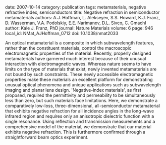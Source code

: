 date: 2007-10-14
category: publication
tags: metamaterials, negative refractive index, semiconductors
title: Negative refraction in semiconductor metamaterials
authors: A.J. Hoffman, L. Alekseyev, S.S. Howard, K.J. Franz, D. Wasserman, V.A. Podolskiy, E.E. Narimanov, D.L. Sivco, C. Gmachl
author: Kale J. Franz, PhD
journal: Nature Materials
volume: 6
page: 946
local_id: NMat_AJHoffman_0712
doi: 10.1038/nmat2033

An optical metamaterial is a composite in which subwavelength features, rather
than the constituent materials, control the macroscopic electromagnetic
properties of the material. Recently, properly designed metamaterials have
garnered much interest because of their unusual interaction with electromagnetic
waves. Whereas nature seems to have limits on the type of materials that exist,
newly invented metamaterials are not bound by such constraints. These newly
accessible electromagnetic properties make these materials an excellent platform
for demonstrating unusual optical phenomena and unique applications such as
subwavelength imaging and planar lens design. 'Negative-index materials', as
first proposed, required the permittivity and permeability to be simultaneously
less than zero, but such materials face limitations. Here, we demonstrate a
comparatively low-loss, three-dimensional, all-semiconductor metamaterial that
exhibits negative refraction for all incidence angles in the long-wave infrared
region and requires only an anisotropic dielectric function with a single
resonance. Using reflection and transmission measurements and a comprehensive
model of the material, we demonstrate that our material exhibits negative
refraction. This is furthermore confirmed through a straightforward beam optics
experiment.
